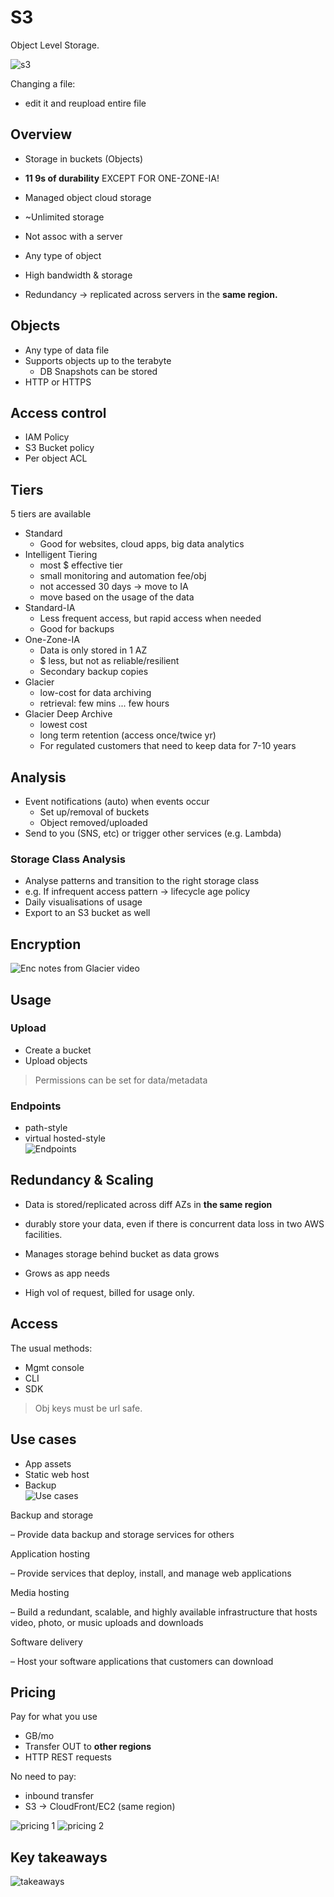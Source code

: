 # S3

Object Level Storage.  

![s3](/Pasted%20image%2020230703005304.png)

Changing a file:
- edit it and reupload entire file

## Overview
- Storage in buckets (Objects)
- **11 9s of durability** EXCEPT FOR ONE-ZONE-IA!
- Managed object cloud storage
- ~Unlimited storage

- Not assoc with a server
- Any type of object
- High bandwidth & storage
- Redundancy -> replicated across servers in the **same region.**

## Objects
- Any type of data file
- Supports objects up to the terabyte
	- DB Snapshots can be stored
- HTTP or HTTPS

## Access control
- IAM Policy
- S3 Bucket policy
- Per object ACL


## Tiers 
5 tiers are available
- Standard
	- Good for websites, cloud apps, big data analytics
- Intelligent Tiering
	- most $ effective tier
	- small monitoring and automation fee/obj
	- not accessed 30 days -> move to IA
	- move based on the usage of the data
- Standard-IA
	- Less frequent access, but rapid access when needed
	- Good for backups
- One-Zone-IA
	- Data is only stored in 1 AZ
	- $ less, but not as reliable/resilient
	- Secondary backup copies
- Glacier
	- low-cost for data archiving
	- retrieval: few mins ... few hours
- Glacier Deep Archive
	- lowest cost
	- long term retention (access once/twice yr)
	- For regulated customers that need to keep data for 7-10 years

## Analysis
- Event notifications (auto) when events occur
	- Set up/removal of buckets
	- Object removed/uploaded
- Send to you (SNS, etc) or trigger other services (e.g. Lambda)

### Storage Class Analysis
- Analyse patterns and transition to the right storage class
- e.g. If infrequent access pattern -> lifecycle age policy
- Daily visualisations of usage
- Export to an S3 bucket as well

## Encryption
![Enc notes from Glacier video](Pasted%20image%2020230705170553.png)
## Usage
### Upload
- Create a bucket
- Upload objects
> Permissions can be set for data/metadata
### Endpoints
- path-style
- virtual hosted-style  
![Endpoints](/Pasted%20image%2020230703010524.png)

## Redundancy & Scaling
- Data is stored/replicated across diff AZs in **the same region**
- durably store your data, even if there is concurrent data loss in two AWS facilities.

- Manages storage behind bucket as data grows
- Grows as app needs
- High vol of request, billed for usage only.

## Access
The usual methods:
- Mgmt console
- CLI
- SDK

> Obj keys must be url safe.


## Use cases
- App assets
- Static web host
- Backup  
![Use cases](/Pasted%20image%2020230703011034.png)

Backup and storage

– Provide data backup and storage services for others

Application hosting

– Provide services that deploy, install, and manage web applications

Media hosting

– Build a redundant, scalable, and highly available infrastructure that hosts video, photo, or music uploads and downloads

Software delivery

– Host your software applications that customers can download



## Pricing
Pay for what you use
- GB/mo
- Transfer OUT to **other regions**
- HTTP REST requests

No need to pay:
- inbound transfer
- S3 -> CloudFront/EC2 (same region)


![pricing 1](/Pasted%20image%2020230703011252.png)
![pricing 2](/Pasted%20image%2020230703011304.png)


## Key takeaways
![takeaways](/Pasted%20image%2020230703011353.png)
